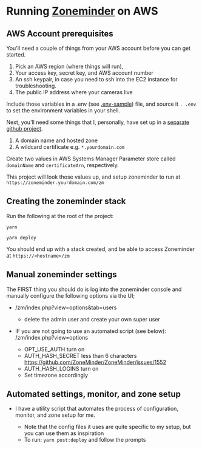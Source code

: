 # Running [Zoneminder](https://zoneminder.com/) on AWS

## AWS Account prerequisites

You'll need a couple of things from your AWS account before you can get started.

1.  Pick an AWS region (where things will run), 
2.  Your access key, secret key, and AWS account number
3.  An ssh keypair, in case you need to ssh into the EC2 instance for troubleshooting.
4.  The public IP address where your cameras live

Include those variables in a .env (see [.env-sample](./.env-sample)) file,
and source it `. .env` to set the environment variables in your shell.

Next, you'll need some things that I, personally, have set up in a [separate github project](https://github.com/matthewtgilbride/aws-infrastructure).

1.  A domain name and hosted zone
2.  A wildcard certificate e.g. `*.yourdomain.com`

Create two values in AWS Systems Manager Parameter store called `domainName` and `certificateArn`, respectively.

This project will look those values up, and setup zoneminder to run at `https://zoneminder.yourdomain.com/zm`

## Creating the zoneminder stack

Run the following at the root of the project:

`yarn`

`yarn deploy`

You should end up with a stack created, and be able to access Zoneminder at `https://<hostname>/zm`

## Manual zoneminder settings 

The FIRST thing you should do is log into the zoneminder console and manually configure the following options via the UI;

*   <your-host>/zm/index.php?view=options&tab=users

    *   delete the admin user and create your own super user
    
*   IF you are not going to use an automated script (see below): <your-host>/zm/index.php?view=options

    *   OPT_USE_AUTH turn on
    *   AUTH_HASH_SECRET less than 6 characters https://github.com/ZoneMinder/ZoneMinder/issues/1552
    *   AUTH_HASH_LOGINS turn on
    *   Set timezone accordingly
    
## Automated settings, monitor, and zone setup
    
* I have a utility script that automates the process of configuration, monitor, and zone setup for me.

    *   Note that the config files it uses are quite specific to my setup, but you can use them as inspiration
    *   To run: `yarn post:deploy` and follow the prompts
